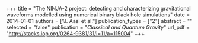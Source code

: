 +++
title = "The NINJA-2 project: detecting and characterizing gravitational waveforms modelled using numerical binary black hole simulations"
date = 2014-01-01
authors = ["J. Aasi et al."]
publication_types = ["2"]
abstract = ""
selected = "false"
publication = "*Classical and Quantum Gravity*"
url_pdf = "http://stacks.iop.org/0264-9381/31/i=11/a=115004"
+++


